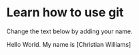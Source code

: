 # Learn how to use git
Change the text below by adding your name.

Hello World. My name is [Christian Williams]
